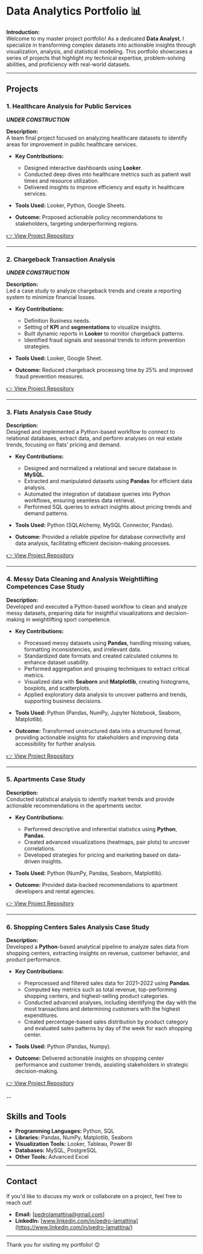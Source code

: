 # Data Analytics Portfolio 📊  

**Introduction:**  
Welcome to my master project portfolio! As a dedicated **Data Analyst**, I specialize in transforming complex datasets into actionable insights through visualization, analysis, and statistical modeling. This portfolio showcases a series of projects that highlight my technical expertise, problem-solving abilities, and proficiency with real-world datasets.  

---

## **Projects**  

### **1. Healthcare Analysis for Public Services**  
***UNDER CONSTRUCTION***

**Description:**  
A team final project focused on analyzing healthcare datasets to identify areas for improvement in public healthcare services.  

- **Key Contributions:**  
  - Designed interactive dashboards using **Looker**.  
  - Conducted deep dives into healthcare metrics such as patient wait times and resource utilization.  
  - Delivered insights to improve efficiency and equity in healthcare services.  

- **Tools Used:** Looker, Python, Google Sheets.  
- **Outcome:** Proposed actionable policy recommendations to stakeholders, targeting underperforming regions.  

[👉 View Project Repository](#)  

---

### **2. Chargeback Transaction Analysis** 
***UNDER CONSTRUCTION***

**Description:**  
Led a case study to analyze chargeback trends and create a reporting system to minimize financial losses.  

- **Key Contributions:**  
  - Definition Business needs.
  - Setting of **KPI** and **segmentations** to visualize insights.  
  - Built dynamic reports in **Looker** to monitor chargeback patterns.  
  - Identified fraud signals and seasonal trends to inform prevention strategies.  

- **Tools Used:** Looker, Google Sheet.  
- **Outcome:** Reduced chargeback processing time by 25% and improved fraud prevention measures.  

[👉 View Project Repository](#)  

---

### **3. Flats Analysis Case Study** 

**Description:**  
Designed and implemented a Python-based workflow to connect to relational databases, extract data, and perform analyses on real estate trends, focusing on flats’ pricing and demand.  

- **Key Contributions:**  
  - Designed and normalized a relational and secure database in **MySQL**.  
  - Extracted and manipulated datasets using **Pandas** for efficient data analysis.  
  - Automated the integration of database queries into Python workflows, ensuring seamless data retrieval.  
  - Performed SQL queries to extract insights about pricing trends and demand patterns.  

- **Tools Used:** Python (SQLAlchemy, MySQL Connector, Pandas).  
- **Outcome:** Provided a reliable pipeline for database connectivity and data analysis, facilitating efficient decision-making processes.

[👉 View Project Repository](https://github.com/PedroLamattina/flat-analysis-case-study.git)  

---

### **4. Messy Data Cleaning and Analysis Weightlifting Competences Case Study** 

**Description:**  
Developed and executed a Python-based workflow to clean and analyze messy datasets, preparing data for insightful visualizations and decision-making in weightlifting sport competence.  

- **Key Contributions:**  
  - Processed messy datasets using **Pandas**, handling missing values, formatting inconsistencies, and irrelevant data.  
  - Standardized date formats and created calculated columns to enhance dataset usability.  
  - Performed aggregation and grouping techniques to extract critical metrics.
  - Visualized data with **Seaborn** and **Matplotlib**, creating histograms, boxplots, and scatterplots.   
  - Applied exploratory data analysis to uncover patterns and trends, supporting business decisions.  

- **Tools Used:** Python (Pandas, NumPy, Jupyter Notebook, Seaborn, Matplotlib).  
- **Outcome:** Transformed unstructured data into a structured format, providing actionable insights for stakeholders and improving data accessibility for further analysis.

[👉 View Project Repository](https://github.com/PedroLamattina/weight-lifting-analysis.git) 

---

### **5. Apartments Case Study** 

**Description:**  
Conducted statistical analysis to identify market trends and provide actionable recommendations in the apartments sector.  

- **Key Contributions:**  
  - Performed descriptive and inferential statistics using **Python**, **Pandas**.  
  - Created advanced visualizations (heatmaps, pair plots) to uncover correlations.  
  - Developed strategies for pricing and marketing based on data-driven insights.  

- **Tools Used:** Python (NumPy, Pandas, Seaborn, Matplotlib).  
- **Outcome:** Provided data-backed recommendations to apartment developers and rental agencies.  

[👉 View Project Repository](https://github.com/PedroLamattina/madrid-appartment-analysis.git)  

---

### **6. Shopping Centers Sales Analysis Case Study**  

**Description:**  
Developed a **Python**-based analytical pipeline to analyze sales data from shopping centers, extracting insights on revenue, customer behavior, and product performance.  

- **Key Contributions:**  
  - Preprocessed and filtered sales data for 2021–2022 using **Pandas**.  
  - Computed key metrics such as total revenue, top-performing shopping centers, and highest-selling product categories.  
  - Conducted advanced analyses, including identifying the day with the most transactions and determining customers with the highest expenditures.  
  - Created percentage-based sales distribution by product category and evaluated sales patterns by day of the week for each shopping center.  

- **Tools Used:** Python (Pandas, Numpy).  
- **Outcome:** Delivered actionable insights on shopping center performance and customer trends, assisting stakeholders in strategic decision-making.

[👉 View Project Repository](https://github.com/PedroLamattina/mall-center-analysis.git)

--

## **Skills and Tools**  
- **Programming Languages:** Python, SQL  
- **Libraries:** Pandas, NumPy, Matplotlib, Seaborn  
- **Visualization Tools:** Looker, Tableau, Power BI  
- **Databases:** MySQL, PostgreSQL  
- **Other Tools:** Advanced Excel  

---

## **Contact**  
If you'd like to discuss my work or collaborate on a project, feel free to reach out!  
- **Email:** [pedrolamattina@gmail.com] 
- **LinkedIn:** [www.linkedin.com/in/pedro-lamattina](https://www.linkedin.com/in/pedro-lamattina/)

---

Thank you for visiting my portfolio! 😊  

